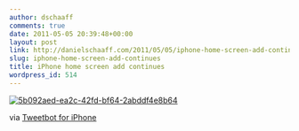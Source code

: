 ```yaml
---
author: dschaaff
comments: true
date: 2011-05-05 20:39:48+00:00
layout: post
link: http://danielschaaff.com/2011/05/05/iphone-home-screen-add-continues/
slug: iphone-home-screen-add-continues
title: iPhone home screen add continues
wordpress_id: 514
---
```


[![5b092aed-ea2c-42fd-bf64-2abddf4e8b64](http://posterous.com/getfile/files.posterous.com/danielschaaff/lfBxeEiteFEIkekbIiHwGkuBzafjJsaDonJpFDEAiiwntqnmccBeHgnwnvdw/5B092AED-EA2C-42FD-BF64-2ABDDF4E8B64.jpeg.scaled500.jpg)](http://posterous.com/getfile/files.posterous.com/danielschaaff/lfBxeEiteFEIkekbIiHwGkuBzafjJsaDonJpFDEAiiwntqnmccBeHgnwnvdw/5B092AED-EA2C-42FD-BF64-2ABDDF4E8B64.jpeg.scaled1000.jpg)

  

via [Tweetbot for iPhone](http://tapbots.com/tweetbot)
